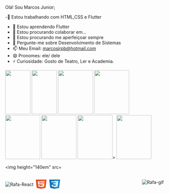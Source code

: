  Olá! Sou  Marcos Junior;
 

-🔭 Estou trabalhando com HTML,CSS e Flutter
- 🌱 Estou aprendendo Flutter
- 👯 Estou procurando colaborar em...
- 🤔 Estou procurando me aperfeiçoar sempre
- 💬 Pergunte-me sobre Desenvolvimento de Sistemas
- 📫 Meu Email: marcosjrpb@hotmail.com
- 😄 Pronomes: ele/ dele
- ⚡ Curiosidade: Gosto de Teatro, Ler e Academia. 
 

<div>
  <img height="140em" src="https://img.shields.io/badge/Flutter-02569B?style=for-the-badge&logo=flutter&logoColor=white" width="80" height="28"/>
 <img height="140em" src="https://img.shields.io/badge/Java-ED8B00?style=for-the-badge&logo=openjdk&logoColor=white"width="80" height="28"/>
  <img height="140em" src="https://img.shields.io/badge/PHP-777BB4?style=for-the-badge&logo=php&logoColor=white"width="111" height="28"/>
  <img height="140em" src="https://img.shields.io/badge/MySQL-00000F?style=for-the-badge&logo=mysql&logoColor=white"width="111" height="28"/>
  <img height="140em" src="https://github-readme-stats.vercel.app/api?username=rafaballerini2&show_icons=true&theme=dark&include_all_commits=true&count_private=true"width="111" height="28"/>
  <img height="140em" src="https://github-readme-stats.vercel.app/api/top-langs/?username=rafaballerini2&layout=compact&langs_count=16&theme=dark"width="111" height="28"/>
  <img height="140em" src="https://img.shields.io/badge/Bitcoin-000000?style=for-the-badge&logo=bitcoin&logoColor=white" width="111" height="28"/>>
   <img height="140em" src="https://img.shields.io/badge/iota-131F37?style=for-the-badge&logo=iota&logoColor=white"width="111" height="28"/>
 
   <img height="140em" src=
</div>
  
<div style="display: inline_block"><br>
   
 
 <img align="center" alt="Rafa-React" height="30" width="40" src="https://img.shields.io/badge/matrix-000000?style=for-the-badge&logo=Matrix&logoColor=white">  
  <img align="center" alt="Rafa-HTML" height="30" width="40" src="https://raw.githubusercontent.com/devicons/devicon/master/icons/html5/html5-original.svg">
  <img align="center" alt="Rafa-CSS" height="30" width="40" src="https://raw.githubusercontent.com/devicons/devicon/master/icons/css3/css3-original.svg"> 
  <img align="right" alt="Rafa-gif" src="https://img.shields.io/badge/Android-3DDC84?style=for-the-badge&logo=android&logoColor=white">
</div>
